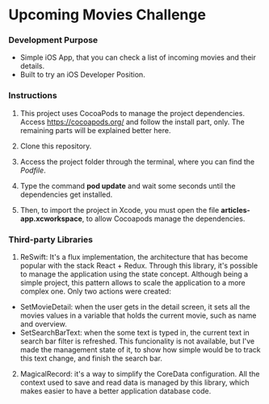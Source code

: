 # Upcoming Movies Challenge

### Development Purpose

* Simple iOS App, that you can check a list of incoming movies and their details.
* Built to try an iOS Developer Position.

### Instructions

1. This project uses CocoaPods to manage the project dependencies. Access https://cocoapods.org/ and follow
the install part, only. The remaining parts will be explained better here.

2. Clone this repository.

3. Access the project folder through the terminal, where you can find the _Podfile_.

4. Type the command **pod update** and wait some seconds until the dependencies get installed.

5. Then, to import the project in Xcode, you must open the file **articles-app.xcworkspace**, to allow Cocoapods manage the dependencies.

### Third-party Libraries

1. ReSwift: It's a flux implementation, the architecture that has become popular with the stack React + Redux. Through this library, it's possible to manage the application using the state concept. Although being a simple project, this pattern allows to scale the application to a more complex one. Only two actions were created:

* SetMovieDetail: when the user gets in the detail screen, it sets all the movies values in a variable that holds the current movie, such as name and overview.
* SetSearchBarText: when the some text is typed in, the current text in search bar filter is refreshed. This funcionality is not available, but I've made the management state of it, to show how simple would be to track this text change, and finish the search bar.

2. MagicalRecord: it's a way to simplify the CoreData configuration. All the context used to save and read data is managed by this library, which makes easier to have a better application database code. 
